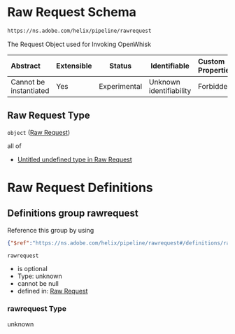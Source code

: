 # Raw Request Schema

```txt
https://ns.adobe.com/helix/pipeline/rawrequest
```

The Request Object used for Invoking OpenWhisk


| Abstract               | Extensible | Status       | Identifiable            | Custom Properties | Additional Properties | Access Restrictions | Defined In                                                              |
| :--------------------- | ---------- | ------------ | ----------------------- | :---------------- | --------------------- | ------------------- | ----------------------------------------------------------------------- |
| Cannot be instantiated | Yes        | Experimental | Unknown identifiability | Forbidden         | Allowed               | none                | [rawrequest.schema.json](rawrequest.schema.json "open original schema") |

## Raw Request Type

`object` ([Raw Request](rawrequest.md))

all of

-   [Untitled undefined type in Raw Request](rawrequest-definitions-rawrequest.md "check type definition")

# Raw Request Definitions

## Definitions group rawrequest

Reference this group by using

```json
{"$ref":"https://ns.adobe.com/helix/pipeline/rawrequest#/definitions/rawrequest"}
```




`rawrequest`

-   is optional
-   Type: unknown
-   cannot be null
-   defined in: [Raw Request](rawrequest-definitions-rawrequest.md "https&#x3A;//ns.adobe.com/helix/pipeline/rawrequest#/definitions/rawrequest")

### rawrequest Type

unknown
